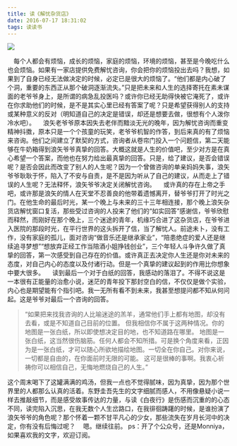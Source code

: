 ```yaml
---
title: 读《解忧杂货店》
date: 2016-07-17 18:31:02
tags: 读读书
---
```

![](//cdn.monniya.com/2016/jieyou00.jpg )

 每个人都会有烦恼，成长的烦恼，家庭的烦恼，环境的烦恼，甚至是今晚吃什么也会烦恼。如果有一家店提供免费解忧咨询，你会把你的烦恼投出去吗？我想，如果到了自身已经无法做决定的时候，必定已是很大的烦恼了。“他们都是内心破了个洞，重要的东西正从那个破洞逐渐流失。”只是把未来和人生的选择寄托在素未谋面的老爷爷身上，是所谓的病急乱投医吗？或许你已经无助得快被它淹死了，或许在你求助他们的时候，是不是其实心里已经有答案了呢？只是希望获得别人的支持或某种意义的反对（明知道自己的决定是错误，却还是想要去做，很想有个人泼你冷水吧）。
 浪矢老爷爷原本因失去老伴而黯淡无光的晚年，因为解忧咨询而重变精神抖擞，原本只是一个个孩童的玩笑，老爷爷机智的作答，到后来真的有了烦恼来咨询。他们之间建立了默契的方式，咨询者从卷帘门投入一个问题信，第二天能够在牛奶箱得到浪矢爷爷真挚的回答。大概这就是人生的价值吧，至少对方是在真心希望一个答案，而他也在努力给出最真挚的回答。只是，给了建议，是否会错误呢？是否会因此而改变了别人的人生呢？因为一个曾做咨询的单亲妈妈失事，浪矢爷爷耿耿于怀，陷入了不安与自责，是不是因为听从了自己的建议，从而走上了错误的人生呢？无法释怀，浪矢爷爷决定关闭解忧咨询。
 或许真的存在上帝之手吧，或许那是浪矢的情人在天堂不忍善良的他带着遗憾离开，替爷爷打开了时光之门。在他生命的最后时光，某一个晚上与未来的三十三年相连接，那个晚上浪矢杂货店解忧窗口复活，那些受过咨询的人投来了他们的“如实回答”感谢信，爷爷欣慰而释然，而刚好在那个晚上，三个迷途的青年，机缘巧合进了这杂货店，在爷爷进入医院的那段时光，在平行世界的这头拆开了信，当了解忧人。前途未卜，没有工作，没有家庭的孤儿，面对咨询“做音乐还是继承家业”，“陪患绝症的爱人还是继续追寻梦想”“想放弃正经工作当陪酒小姐挣钱创业”，三个年轻人斗争许久做了真挚的回答，第一次感受到自己存在的价值。或许真正去决定你人生还是你对未来的态度，对自己内心的态度以及付诸行动。但是一个真挚的建议起到的作用比你想象中要大很多。
 读到最后一个对于白纸的回答，我感动的落泪了。不得不说这是一本很有正能量的治愈小说，迷茫的青年投下那封空白的信，不仅仅是做个实验，内心也是期望能有个指引吧。我一无所有看不到未来，我甚至想提问都不知从何问起。这是爷爷对最后一个咨询的回答。
>“如果把来找我咨询的人比喻迷途的羔羊，通常他们手上都有地图，却没有去看，或是不知道自己目前的位置。
但我相信你不属于这两种情况。你的地图是一张白纸，所以即使想决定目的地，也不知道路在哪里。
地图是一张白纸，这当然很伤脑筋。任何人都会不知所措。可是换个角度来看，正因为是一张白纸，才可以随心所欲地描绘地图。一切全在你自己。对你来说，一切都是自由的，在你面前时无限的可能。
这可是很棒的事啊。我衷心祈祷你可以相信自己，无悔地燃烧自己的人生。”
 

这个周末喝下了这罐满满的鸡汤，但我一点也不觉得腻味，因为真挚，因为那个世界里的人都那么认真的活着。东野圭吾先生的文字细腻而感人，不用像悬疑小说一样去推敲细节，而是感受故事传达的力量，与读《白夜行》是伤感而沉重的的心态不同，读完陷入沉思，在我无数个人生岔路口，在我徘徊踌躇的时候，是谁扮演了浪矢爷爷的角色呢？那个怀着一颗不甘平凡心的少女，那些流失在岁月长河中的决定，你有没有后悔过呢？
 嗯。继续往前。
ps：开了个公众号，还是Monniya，如果喜欢我的文字，欢迎订阅。